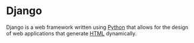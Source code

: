 # Django

Django is a web framework written using [Python](/wiki/Python) that allows for the design of web applications that generate [HTML](/wiki/HTML) dynamically.































































































